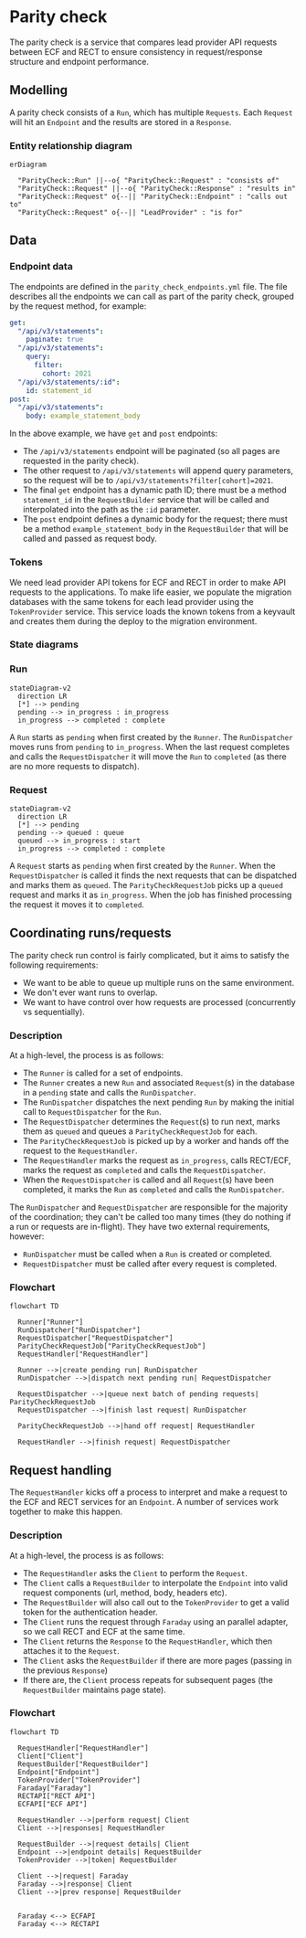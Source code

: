 # Parity check

The parity check is a service that compares lead provider API requests between ECF and RECT to ensure consistency in request/response structure and endpoint performance.

## Modelling

A parity check consists of a `Run`, which has multiple `Requests`. Each `Request` will hit an `Endpoint` and the results are stored in a `Response`.

### Entity relationship diagram

```mermaid
erDiagram

  "ParityCheck::Run" ||--o{ "ParityCheck::Request" : "consists of"
  "ParityCheck::Request" ||--o{ "ParityCheck::Response" : "results in"
  "ParityCheck::Request" o{--|| "ParityCheck::Endpoint" : "calls out to"
  "ParityCheck::Request" o{--|| "LeadProvider" : "is for"
```

## Data

### Endpoint data

The endpoints are defined in the `parity_check_endpoints.yml` file. The file describes all the endpoints we can call as part of the parity check, grouped by the request method, for example:

```yaml
get:
  "/api/v3/statements":
    paginate: true
  "/api/v3/statements":
    query:
      filter:
        cohort: 2021
  "/api/v3/statements/:id":
    id: statement_id
post:
  "/api/v3/statements":
    body: example_statement_body
```

In the above example, we have `get` and `post` endpoints:

- The `/api/v3/statements` endpoint will be paginated (so all pages are requested in the parity check). 
- The other request to `/api/v3/statements` will append query parameters, so the request will be to `/api/v3/statements?filter[cohort]=2021`. 
- The final `get` endpoint has a dynamic path ID; there must be a method `statement_id` in the `RequestBuilder` service that will be called and interpolated into the path as the `:id` parameter.
- The `post` endpoint defines a dynamic body for the request; there must be a method `example_statement_body` in the `RequestBuilder` that will be called and passed as request body.

### Tokens

We need lead provider API tokens for ECF and RECT in order to make API requests to the applications. To make life easier, we populate the migration databases with the same tokens for each lead provider using the `TokenProvider` service. This service loads the known tokens from a keyvault and creates them during the deploy to the migration environment.

### State diagrams

### Run

```mermaid
stateDiagram-v2
  direction LR
  [*] --> pending
  pending --> in_progress : in_progress
  in_progress --> completed : complete
```

A `Run` starts as `pending` when first created by the `Runner`. The `RunDispatcher` moves runs from `pending` to `in_progress`. When the last request completes and calls the `RequestDispatcher` it will move the `Run` to `completed` (as there are no more requests to dispatch).

### Request

```mermaid
stateDiagram-v2
  direction LR
  [*] --> pending
  pending --> queued : queue
  queued --> in_progress : start
  in_progress --> completed : complete
```

A `Request` starts as `pending` when first created by the `Runner`. When the `RequestDispatcher` is called it finds the next requests that can be dispatched and marks them as `queued`. The `ParityCheckRequestJob` picks up a `queued` request and marks it as `in_progress`. When the job has finished processing the request it moves it to `completed`. 

## Coordinating runs/requests

The parity check run control is fairly complicated, but it aims to satisfy the following requirements:

- We want to be able to queue up multiple runs on the same environment.
- We don't ever want runs to overlap.
- We want to have control over how requests are processed (concurrently vs sequentially).

### Description

At a high-level, the process is as follows:

- The `Runner` is called for a set of endpoints. 
- The `Runner` creates a new `Run` and associated `Request`(s) in the database in a `pending` state and calls the `RunDispatcher`.
- The `RunDispatcher` dispatches the next pending `Run` by making the initial call to `RequestDispatcher` for the `Run`.
- The `RequestDispatcher` determines the `Request`(s) to run next, marks them as `queued` and queues a `ParityCheckRequestJob` for each.
- The `ParityCheckRequestJob` is picked up by a worker and hands off the request to the `RequestHandler`.
- The `RequestHandler` marks the request as `in_progress`, calls RECT/ECF, marks the request as `completed` and calls the `RequestDispatcher`.
- When the `RequestDispatcher` is called and all `Request`(s) have been completed, it marks the `Run` as `completed` and calls the `RunDispatcher`.

The `RunDispatcher` and `RequestDispatcher` are responsible for the majority of the coordination; they can't be called too many times (they do nothing if a run or requests are in-flight). They have two external requirements, however:

- `RunDispatcher` must be called when a `Run` is created or completed.
- `RequestDispatcher` must be called after every request is completed.


### Flowchart

```mermaid
flowchart TD

  Runner["Runner"]
  RunDispatcher["RunDispatcher"]
  RequestDispatcher["RequestDispatcher"]
  ParityCheckRequestJob["ParityCheckRequestJob"]
  RequestHandler["RequestHandler"]

  Runner -->|create pending run| RunDispatcher
  RunDispatcher -->|dispatch next pending run| RequestDispatcher

  RequestDispatcher -->|queue next batch of pending requests| ParityCheckRequestJob
  RequestDispatcher -->|finish last request| RunDispatcher

  ParityCheckRequestJob -->|hand off request| RequestHandler

  RequestHandler -->|finish request| RequestDispatcher
```

## Request handling

The `RequestHandler` kicks off a process to interpret and make a request to the ECF and RECT services for an `Endpoint`. A number of services work together to make this happen.

### Description

At a high-level, the process is as follows:

- The `RequestHandler` asks the `Client` to perform the `Request`.
- The `Client` calls a `RequestBuilder` to interpolate the `Endpoint` into valid request components (url, method, body, headers etc).
- The `RequestBuilder` will also call out to the `TokenProvider` to get a valid token for the authentication header.
- The `Client` runs the request through `Faraday` using an parallel adapter, so we call RECT and ECF at the same time.
- The `Client` returns the `Response` to the `RequestHandler`, which then attaches it to the `Request`.
- The `Client` asks the `RequestBuilder` if there are more pages (passing in the previous `Response`)
- If there are, the `Client` process repeats for subsequent pages (the `RequestBuilder` maintains page state).

### Flowchart

```mermaid
flowchart TD

  RequestHandler["RequestHandler"]
  Client["Client"]
  RequestBuilder["RequestBuilder"]
  Endpoint["Endpoint"]
  TokenProvider["TokenProvider"]
  Faraday["Faraday"]
  RECTAPI["RECT API"]
  ECFAPI["ECF API"]

  RequestHandler -->|perform request| Client
  Client -->|responses| RequestHandler

  RequestBuilder -->|request details| Client
  Endpoint -->|endpoint details| RequestBuilder
  TokenProvider -->|token| RequestBuilder

  Client -->|request| Faraday
  Faraday -->|response| Client
  Client -->|prev response| RequestBuilder


  Faraday <--> ECFAPI
  Faraday <--> RECTAPI
```
